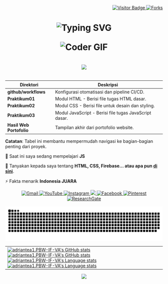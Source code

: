<p align="right">
    <a href="https://visitor-badge.laobi.icu/badge?page_id=adriantea1.PBW-IF-VA">
        <img src="https://visitor-badge.laobi.icu/badge?page_id=adriantea1.PBW-IF-VA&title=Dikunjungi" alt="Visitor Badge" />
    </a>
    <a href="https://github.com/adriantea1.PBW-IF-VA/network/members">
        <img src="https://img.shields.io/github/forks/adriantea1/PBW-IF-VA?style=social" alt="Forks" />
    </a>
</p>

<h1 align="center">
    <img src="https://readme-typing-svg.herokuapp.com/?font=Righteous&size=35&center=true&vCenter=true&width=500&height=70&duration=4000&lines=Hi+I'm+Virzan+Pasa+Nugraha!" alt="Typing SVG" />
    <p align="center">
    <img src="https://media.giphy.com/media/SWoSkN6DxTszqIKEqv/giphy.gif" alt="Coder GIF" width="400">



<p align="center">
    <a href="https://skillicons.dev">
        <img src="https://skillicons.dev/icons?i=html,css,js,ts,react,vue,nodejs,python,java,php,sql,mysql,git,linux,figma" />
    </a>
</p>


</h1>

| **Direktori**               | **Deskripsi**                                       |
|-----------------------------|-----------------------------------------------------|
| **github/workflows**         | Konfigurasi otomatisasi dan pipeline CI/CD.         |
| **Praktikum01**             | Modul HTML - Berisi file tugas HTML dasar.          |
| **Praktikum02**             | Modul CSS - Berisi file untuk desain dan styling.   |
| **Praktikum03**             | Modul JavaScript - Berisi file tugas JavaScript dasar. |
| **Hasil Web Portofolio**    | Tampilan akhir dari portofolio website.             |

**Catatan**: Tabel ini membantu mempermudah navigasi ke bagian-bagian penting dari proyek.

 
 🌱 Saat ini saya sedang mempelajari **JS**

💬 Tanyakan kepada saya tentang **HTML, CSS, Firebase... atau apa pun [di sini](https://github.com/adriantea1/PBW-IF-VA/issues)**.

⚡ Fakta menarik **Indonesia JUARA**

 </div>
 <div align="center"> 
 <a href="https://mail.google.com/mail/u/0/?tab=rm&ogbl#inbox?compose=new" target="_blank">
    <img src="https://img.shields.io/badge/Gmail-333333?style=for-the-badge&logo=gmail&logoColor=red" alt="Gmail" />
</a>

<a href="https://youtube.com/@virzanpasanugraha9932?si=oDaoZXGnFggqgwWC" target="_blank">
    <img src="https://img.shields.io/badge/YouTube-FF0000?style=for-the-badge&logo=youtube&logoColor=white" alt="YouTube" />
</a>

  <a href="https://www.instagram.com/vpnc_21th/" target="_blank">
    <img src="https://img.shields.io/badge/Instagram-E4405F?style=for-the-badge&logo=instagram&logoColor=white" alt="Instagram" />
</a>
<a href="./Hasil Web Portofolio/Portofolio.png" target="_blank">
     <img src="https://img.shields.io/badge/Portfolio-FF5722?style=for-the-badge&logo=todoist&logoColor=white" target="_blank" /> <!-- sqlite, safari, google-chrome are other good icon options -->
  </a>
<a href="https://www.facebook.com/virjan.pn?locale=id_ID" target="_blank">
    <img src="https://img.shields.io/badge/Facebook-1877F2?style=for-the-badge&logo=facebook&logoColor=white" alt="Facebook" />
</a>
<a href="https://id.pinterest.com/virzann/" target="_blank">
    <img src="https://img.shields.io/badge/Pinterest-E60023?style=for-the-badge&logo=pinterest&logoColor=white" alt="Pinterest" />
</a>
<a href="https://www.researchgate.net/profile/Virzan-Pasa-Nugraha" target="_blank">
    <img src="https://img.shields.io/badge/ResearchGate-00CCBB?style=for-the-badge&logo=researchgate&logoColor=white" alt="ResearchGate" />
</a>
</div>
  <br>
  <img alt="snake eating my contributions" src="https://raw.githubusercontent.com/salesp07/salesp07/output/github-contribution-grid-snake.svg" />
  
  <table>
    <tr>
        <!-- Github状态 -->
        <td>
 <!-- GitHub Stats for Light Mode -->
<a href="https://github.com/anuraghazra/github-readme-stats#gh-light-mode-only">
    <img height="190" src="https://github-readme-stats.vercel.app/api?username=adriantea1&show_icons=true&line_height=28&hide_border=true&card_width=347&theme=default#gh-light-mode-only" alt="adriantea1.PBW-IF-VA's GitHub stats" />
</a>
<!-- GitHub Stats for Dark Mode -->
<a href="https://github.com/anuraghazra/github-readme-stats#gh-dark-mode-only">
    <img height="190" src="https://github-readme-stats.vercel.app/api?username=adriantea1&show_icons=true&line_height=28&hide_border=true&card_width=347&theme=dark&bg_color=000000#gh-dark-mode-only" alt="adriantea1.PBW-IF-VA's GitHub stats" />
</a>

<!-- Language Stats for Light Mode -->
<a href="https://github.com/anuraghazra/github-readme-stats#gh-light-mode-only">
    <img height="190" src="https://github-readme-stats.vercel.app/api/top-langs/?username=adriantea1&layout=compact&langs_count=12&hide_border=true&theme=default#gh-light-mode-only" alt="adriantea1.PBW-IF-VA's Language stats" />
</a>
<!-- Language Stats for Dark Mode -->
<a href="https://github.com/anuraghazra/github-readme-stats#gh-dark-mode-only">
    <img height="190" src="https://github-readme-stats.vercel.app/api/top-langs/?username=adriantea1&layout=compact&langs_count=12&hide_border=true&theme=dark&bg_color=000000#gh-dark-mode-only" alt="adriantea1.PBW-IF-VA's Language stats" />
</a>

</a>
</td>
</tr>
</table>
</div>

<div align="center">
    <img src="https://github-readme-activity-graph.vercel.app/graph?username=adriantea1&bg_color=011627&color=79d3c3&line=c792ea&point=ffeb95&area=true&hide_border=false" border-radius="15">
</div>


